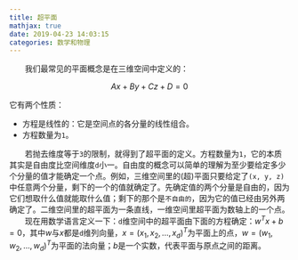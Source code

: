 ```yaml
---
title: 超平面
mathjax: true
date: 2019-04-23 14:03:15
categories: 数学和物理
---
```

&emsp;&emsp;我们最常见的平面概念是在三维空间中定义的：<!--more-->

$$
Ax + By + Cz + D = 0
$$

它有两个性质：

- 方程是线性的：它是空间点的各分量的线性组合。
- 方程数量为`1`。

&emsp;&emsp;若抛去维度等于`3`的限制，就得到了超平面的定义。方程数量为`1`，它的本质其实是自由度比空间维度`d`小一。自由度的概念可以简单的理解为至少要给定多少个分量的值才能确定一个点。例如，三维空间里的(超)平面只要给定了`(x, y, z)`中任意两个分量，剩下的一个的值就确定了。先确定值的两个分量是自由的，因为它们想取什么值就能取什么值；剩下的那个是`不自由的`，因为它的值已经由另外两确定了。二维空间里的超平面为一条直线，一维空间里超平面为数轴上的一个点。
&emsp;&emsp;现在用数学语言定义一下：`d`维空间中的超平面由下面的方程确定：$w^Tx + b = 0$，其中$w$与$x$都是`d`维列向量，$x = (x_1, x_2, ..., x_d)^T$为平面上的点，$w = (w_1, w_2, ..., w_d)^T$为平面的法向量；$b$是一个实数，代表平面与原点之间的距离。